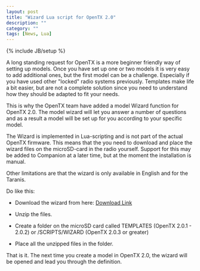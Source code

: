 ```yaml
---
layout: post
title: "Wizard Lua script for OpenTX 2.0"
description: ""
category: ""
tags: [News, Lua]
---
```

{% include JB/setup %}

A long standing request for OpenTX is a more beginner friendly way of setting up models. Once you have set up one or two models it is very easy to add additional ones, but the first model can be a challenge. Especially if you have used other "locked" radio systems previously. Templates make life a bit easier, but are not a complete solution since you need to understand how they should be adapted to fit your needs.


This is why the OpenTX team have added a model Wizard function for OpenTX 2.0. The model wizard will let you answer a number of questions and as a result a model will be set up for you according to your specific model.


The Wizard is implemented in Lua-scripting and is not part of the actual OpenTX firmware. This means that the you need to download and place the wizard files on the microSD-card in the radio yourself. Support for this may be added to Companion at a later time, but at the moment the installation is manual.

Other limitations are that the wizard is only available in English and for the Taranis.

Do like this:

* Download the wizard from here: [Download Link](http://lua-20.open-tx.org/wizard.zip) 


* Unzip the files.


* Create a folder on the microSD card called TEMPLATES (OpenTX 2.0.1 - 2.0.2) or /SCRIPTS/WIZARD (OpenTX 2.0.3  or greater) 


* Place all the unzipped files in the folder.


That is it. The next time you create a model in OpenTX 2.0, the wizard will be opened and lead you through the definition.

